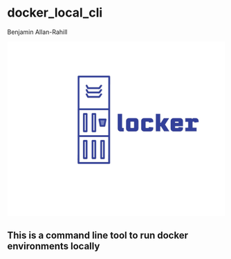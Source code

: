 # docker_local_cli
Benjamin Allan-Rahill

![Logo](./logo.jpg)

## This is a command line tool to run docker environments locally 
